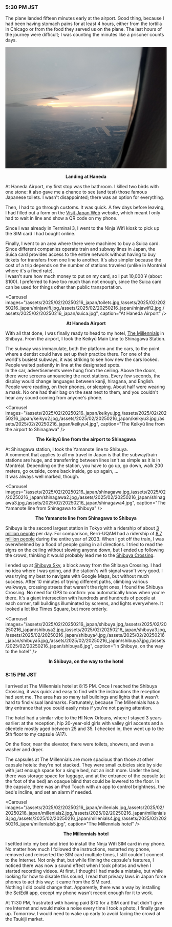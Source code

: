 ### 5:30 PM JST
The plane landed fifteen minutes early at the airport. Good thing, because I had been having stomach pains for at least 4 hours, either from the tortilla in Chicago or from the food they served us on the plane. The last hours of the journey were difficult; I was counting the minutes like a prisoner counts days.

![Landing at Haneda](/assets/2025/02/20250216_japan/landing.jpg)
<p align="center"><b>Landing at Haneda</b></p>

At Haneda Airport, my first stop was the bathroom. I killed two birds with one stone: it also gave me a chance to see (and test) those famous Japanese toilets. I wasn't disappointed; there was an option for everything.

Then, I had to go through customs. It was quick. A few days before leaving, I had filled out a form on the [Visit Japan Web](https://services.digital.go.jp/en/visit-japan-web/) website, which meant I only had to wait in line and show a QR code on my phone.

Since I was already in Terminal 3, I went to the Ninja Wifi kiosk to pick up the SIM card I had bought online.

Finally, I went to an area where there were machines to buy a Suica card. Since different companies operate train and subway lines in Japan, the Suica card provides access to the entire network without having to buy tickets for transfers from one line to another. It's also simpler because the cost of a trip depends on the number of stations traveled (unlike in Montréal where it's a fixed rate).  
I wasn't sure how much money to put on my card, so I put 10,000 ¥ (about $100). I preferred to have too much than not enough, since the Suica card can be used for things other than public transportation.

<Carousel
    images="/assets/2025/02/20250216_japan/toilets.jpg,/assets/2025/02/20250216_japan/ninjawifi.jpg,/assets/2025/02/20250216_japan/ninjawifi2.jpg,/assets/2025/02/20250216_japan/suica.jpg",
    caption="At Haneda Airport"
/>
<p align="center"><b>At Haneda Airport</b></p>

With all that done, I was finally ready to head to my hotel, [The Millennials](https://maps.app.goo.gl/iVtLg68rEfrY6paT8) in Shibuya. From the airport, I took the Keikyū Main Line to Shinagawa Station.

The subway was immaculate, both the platform and the cars, to the point where a dentist could have set up their practice there. For one of the world's busiest subways, it was striking to see how new the cars looked. People waited patiently in line at the designated spots.  
In the car, advertisements were hung from the ceiling. Above the doors, there were screens announcing the next stations. Every few seconds, the display would change languages between kanji, hiragana, and English. People were reading, on their phones, or sleeping. About half were wearing a mask. No one had their bag on the seat next to them, and you couldn't hear any sound coming from anyone's phone.

<Carousel
    images="/assets/2025/02/20250216_japan/keikyu.jpg,/assets/2025/02/20250216_japan/keikyu2.jpg,/assets/2025/02/20250216_japan/keikyu3.jpg,/assets/2025/02/20250216_japan/keikyu4.jpg",
    caption="The Keikyū line from the airport to Shinagawa"
/>
<p align="center"><b>The Keikyū line from the airport to Shinagawa</b></p>

At Shinagawa station, I took the Yamanote line to Shibuya.  
A comment that applies to all my travel in Japan is that the subway/train stations are huge, and transferring between lines isn't as simple as it is in Montréal. Depending on the station, you have to go up, go down, walk 200 meters, go outside, come back inside, go up again, ...  
It was always well marked, though.

<Carousel
    images="/assets/2025/02/20250216_japan/shinagawa.jpg,/assets/2025/02/20250216_japan/shinagawa2.jpg,/assets/2025/02/20250216_japan/shinagawa3.jpg,/assets/2025/02/20250216_japan/shinagawa4.jpg",
    caption="The Yamanote line from Shinagawa to Shibuya"
/>
<p align="center"><b>The Yamanote line from Shinagawa to Shibuya</b></p>

Shibuya is the second largest station in Tokyo with a ridership of about [3 million people](https://www.jrpass.com/fr/blog/the-biggest-and-busiest-train-stations-in-japan) per day. For comparison, Berri-UQAM had a ridership of [8.7 million people](https://www.stm.info/fr/a-propos/informations-entreprise-et-financieres/rapport-annuel-2023/rapport-dactivite#:~:text=L'achalandage%20STM%20a%20progress%C3%A9,soit%20le%20nombre%20de%20correspondances.) during the entire year of 2023. When I got off the train, I was overwhelmed by a flood of people going in all directions. I tried to read the signs on the ceiling without slowing anyone down, but I ended up following the crowd, thinking it would probably lead me to the [Shibuya Crossing](https://maps.app.goo.gl/PVM4VAPne1XA7D9FA).

I ended up at [Shibuya Sky](https://maps.app.goo.gl/qtipxep4BpWspYEA8), a block away from the Shibuya Crossing. I had no idea where I was going, and the station's wifi signal wasn't very good. I was trying my best to navigate with Google Maps, but without much success. After 10 minutes of trying different paths, climbing various walkways, crossing streets that weren't the right ones, I found the Shibuya Crossing. No need for GPS to confirm: you automatically know when you're there. It's a giant intersection with hundreds and hundreds of people at each corner, tall buildings illuminated by screens, and lights everywhere. It looked a lot like Times Square, but more orderly.

<Carousel
    images="/assets/2025/02/20250216_japan/shibuya.jpg,/assets/2025/02/20250216_japan/shibuya2.jpg,/assets/2025/02/20250216_japan/shibuya3.jpg,/assets/2025/02/20250216_japan/shibuya4.jpg,/assets/2025/02/20250216_japan/shibuya5.jpg,/assets/2025/02/20250216_japan/shibuya7.jpg,/assets/2025/02/20250216_japan/shibuya6.jpg",
    caption="In Shibuya, on the way to the hotel"
/>
<p align="center"><b>In Shibuya, on the way to the hotel</b></p>

### 8:15 PM JST
I arrived at The Millennials hotel at 8:15 PM. Once I reached the Shibuya Crossing, it was quick and easy to find with the instructions the reception had sent me. The area has so many tall buildings and lights that it wasn't hard to find visual landmarks. Fortunately, because The Millennials has a tiny entrance that you could easily miss if you're not paying attention.

The hotel had a similar vibe to the HI New Orleans, where I stayed 3 years earlier: at the reception, hip 20-year-old girls with valley girl accents and a clientele mostly aged between 25 and 35. I checked in, then went up to the 5th floor to my capsule (A17).

On the floor, near the elevator, there were toilets, showers, and even a washer and dryer. 

The capsules at The Millennials are more spacious than those at other capsule hotels: they're not stacked. They were small cubicles side by side with just enough space for a single bed, not an inch more. Under the bed, there was storage space for luggage, and at the entrance of the capsule (at the foot of the bed) an opaque blind that could be lowered to the floor. In the capsule, there was an iPod Touch with an app to control brightness, the bed's incline, and set an alarm if needed.

<Carousel
    images="/assets/2025/02/20250216_japan/millenials.jpg,/assets/2025/02/20250216_japan/millenials2.jpg,/assets/2025/02/20250216_japan/millenials3.jpg,/assets/2025/02/20250216_japan/millenials4.jpg,/assets/2025/02/20250216_japan/millenials5.jpg",
    caption="The Millennials hotel"
/>
<p align="center"><b>The Millennials hotel</b></p>
 
I settled into my bed and tried to install the Ninja Wifi SIM card in my phone. No matter how much I followed the instructions, restarted my phone, removed and reinserted the SIM card multiple times, I still couldn't connect to the Internet. Not only that, but while filming the capsule's features, I noticed there was now a sound effect when I took photos and when I started recording videos. At first, I thought I had made a mistake, but while looking for how to disable this sound, I read that privacy laws in Japan force phones to act this way: it came from the SIM card.  
Nothing I did could change that. Apparently, there was a way by installing the SetEdit app, except my phone wasn't recent enough for it to work.

At 11:30 PM, frustrated with having paid $70 for a SIM card that didn't give me Internet and would make a noise every time I took a photo, I finally gave up. Tomorrow, I would need to wake up early to avoid facing the crowd at the Tsukiji market.
